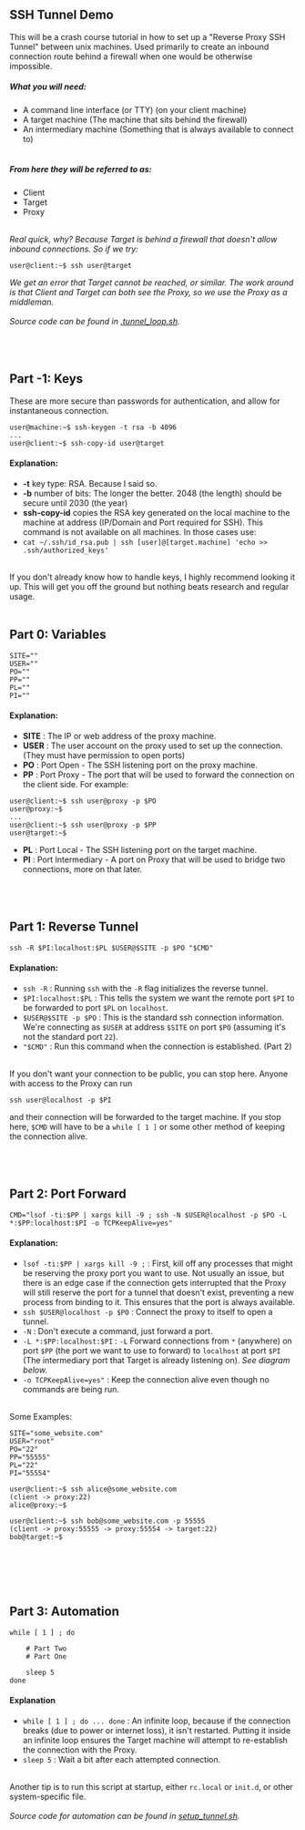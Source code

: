 ## SSH Tunnel Demo
This will be a crash course tutorial in how to set up a "Reverse Proxy SSH Tunnel" between unix machines.
Used primarily to create an inbound connection route behind a firewall when one would be otherwise impossible.


##### What you will need:
- A command line interface (or TTY) (on your client machine)
- A target machine (The machine that sits behind the firewall)
- An intermediary machine (Something that is always available to connect to)
<br><br>

##### From here they will be referred to as:
- Client
- Target
- Proxy
<br><br>

*Real quick, why? Because Target is behind a firewall that doesn't allow inbound connections. So if we try:*
```
user@client:~$ ssh user@target
```
*We get an error that Target cannot be reached, or similar. The work around is that Client and Target can both see the Proxy, so we use the Proxy as a middleman.*
<br><br>
*Source code can be found in [.tunnel_loop.sh](https://github.com/izcet/ssh_tunnel/blob/master/.tunnel_loop.sh).*
<br><br>
<br><br>


## Part -1: Keys
These are more secure than passwords for authentication, and allow for instantaneous connection.
```
user@machine:~$ ssh-keygen -t rsa -b 4096
...
user@client:~$ ssh-copy-id user@target
```
#### Explanation:
- **-t** key type: RSA. Because I said so.
- **-b** number of bits: The longer the better. 2048 (the length) should be secure until 2030 (the year)
- **ssh-copy-id** copies the RSA key generated on the local machine to the machine at address (IP/Domain and Port required for SSH). This command is not available on all machines. In those cases use:
- `cat ~/.ssh/id_rsa.pub | ssh [user]@[target.machine] 'echo >> .ssh/authorized_keys'`

<br>
If you don't already know how to handle keys, I highly recommend looking it up. This will get you off the ground but nothing beats research and regular usage.
<br><br>


## Part 0: Variables
```
SITE=""
USER=""
PO=""
PP=""
PL=""
PI=""
```
#### Explanation:
- **SITE** : The IP or web address of the proxy machine.
- **USER** : The user account on the proxy used to set up the connection. (They must have permission to open ports)
- **PO** : Port Open - The SSH listening port on the proxy machine.
- **PP** : Port Proxy - The port that will be used to forward the connection on the client side. For example:
```
user@client:~$ ssh user@proxy -p $PO
user@proxy:~$
...
user@client:~$ ssh user@proxy -p $PP
user@target:~$
```
- **PL** : Port Local - The SSH listening port on the target machine.
- **PI** : Port Intermediary - A port on Proxy that will be used to bridge two connections, more on that later.
<br><br>
<br><br>

## Part 1: Reverse Tunnel
```
ssh -R $PI:localhost:$PL $USER@$SITE -p $PO "$CMD"
```
#### Explanation:
- `ssh -R` : Running `ssh` with the `-R` flag initializes the reverse tunnel.
- `$PI:localhost:$PL` : This tells the system we want the remote port `$PI` to be forwarded to port `$PL` on `localhost`.
- `$USER@$SITE -p $PO` : This is the standard ssh connection information. We're connecting as `$USER` at address `$SITE` on port `$PO` (assuming it's not the standard port `22`).
- `"$CMD"` : Run this command when the connection is established. (Part 2)
<br><br>

If you don't want your connection to be public, you can stop here. Anyone with access to the Proxy can run
```
ssh user@localhost -p $PI
``` 
and their connection will be forwarded to the target machine. If you stop here, `$CMD` will have to be a `while [ 1 ]` or some other method of keeping the connection alive.
<br><br>
<br><br>

## Part 2: Port Forward
```
CMD="lsof -ti:$PP | xargs kill -9 ; ssh -N $USER@localhost -p $PO -L *:$PP:localhost:$PI -o TCPKeepAlive=yes"
```
#### Explanation:
- `lsof -ti:$PP | xargs kill -9 ;` : First, kill off any processes that might be reserving the proxy port you want to use. Not usually an issue, but there is an edge case if the connection gets interrupted that the Proxy will still reserve the port for a tunnel that doesn't exist, preventing a new process from binding to it. This ensures that the port is always available.
- `ssh $USER@localhost -p $PO` : Connect the proxy to itself to open a tunnel.
- `-N` : Don't execute a command, just forward a port.
- `-L *:$PP:localhost:$PI` : `-L` Forward connections from `*` (anywhere) on port `$PP` (the port we want to use to forward) to `localhost` at port `$PI` (The intermediary port that Target is already listening on). *See diagram below.*
- `-o TCPKeepAlive=yes"` : Keep the connection alive even though no commands are being run.
<br><br>

Some Examples:
```
SITE="some_website.com"
USER="root"
PO="22"
PP="55555"
PL="22"
PI="55554"
```
```
user@client:~$ ssh alice@some_website.com
(client -> proxy:22)
alice@proxy:~$
```
```
user@client:~$ ssh bob@some_website.com -p 55555
(client -> proxy:55555 -> proxy:55554 -> target:22)
bob@target:~$
```
<br><br>
<br><br>

## Part 3: Automation
```
while [ 1 ] ; do

	# Part Two
	# Part One
	
	sleep 5
done
```
#### Explanation
- `while [ 1 ] ; do ... done` : An infinite loop, because if the connection breaks (due to power or internet loss), it isn't restarted. Putting it inside an infinite loop ensures the Target machine will attempt to re-establish the connection with the Proxy.
- `sleep 5` : Wait a bit after each attempted connection.
<br><br>

Another tip is to run this script at startup, either `rc.local` or `init.d`, or other system-specific file.
<br><br>
*Source code for automation can be found in [setup_tunnel.sh](https://github.com/izcet/ssh_tunnel/blob/master/setup_tunnel.sh).*
